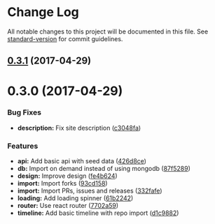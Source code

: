 # Change Log

All notable changes to this project will be documented in this file. See [standard-version](https://github.com/conventional-changelog/standard-version) for commit guidelines.

<a name="0.3.1"></a>
## [0.3.1](https://github.com/uesteibar/timehub/compare/v0.3.0...v0.3.1) (2017-04-29)



<a name="0.3.0"></a>
# 0.3.0 (2017-04-29)


### Bug Fixes

* **description:** Fix site description ([c3048fa](https://github.com/uesteibar/timehub/commit/c3048fa))


### Features

* **api:** Add basic api with seed data ([426d8ce](https://github.com/uesteibar/timehub/commit/426d8ce))
* **db:** Import on demand instead of using mongodb ([87f5289](https://github.com/uesteibar/timehub/commit/87f5289))
* **design:** Improve design ([fe4b624](https://github.com/uesteibar/timehub/commit/fe4b624))
* **import:** Import forks ([93cd158](https://github.com/uesteibar/timehub/commit/93cd158))
* **import:** Import PRs, issues and releases ([332fafe](https://github.com/uesteibar/timehub/commit/332fafe))
* **loading:** Add loading spinner ([61b2242](https://github.com/uesteibar/timehub/commit/61b2242))
* **router:** Use react router ([7702a59](https://github.com/uesteibar/timehub/commit/7702a59))
* **timeline:** Add basic timeline with repo import ([d1c9882](https://github.com/uesteibar/timehub/commit/d1c9882))
